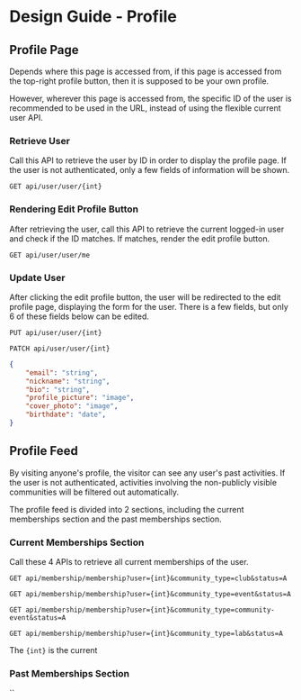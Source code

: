 # Design Guide - Profile

## Profile Page

Depends where this page is accessed from, if this page is accessed from the top-right profile button, then it is supposed to be your own profile.

However, wherever this page is accessed from, the specific ID of the user is recommended to be used in the URL, instead of using the flexible current user API.

### Retrieve User

Call this API to retrieve the user by ID in order to display the profile page.
If the user is not authenticated, only a few fields of information will be shown.

`GET api/user/user/{int}`

### Rendering Edit Profile Button

After retrieving the user, call this API to retrieve the current logged-in user and check if the ID matches. If matches, render the edit profile button.

`GET api/user/user/me`

### Update User

After clicking the edit profile button, the user will be redirected to the edit profile page, displaying the form for the user. There is a few fields, but only 6 of these fields below can be edited.

`PUT api/user/user/{int}`

`PATCH api/user/user/{int}`

```json
{
    "email": "string",
    "nickname": "string",
    "bio": "string",
    "profile_picture": "image",
    "cover_photo": "image",
    "birthdate": "date",
}
```

## Profile Feed

By visiting anyone's profile, the visitor can see any user's past activities. If the user is not authenticated, activities involving the non-publicly visible communities will be filtered out automatically.

The profile feed is divided into 2 sections, including the current memberships section and the past memberships section.

### Current Memberships Section

Call these 4 APIs to retrieve all current memberships of the user.

`GET api/membership/membership?user={int}&community_type=club&status=A`

`GET api/membership/membership?user={int}&community_type=event&status=A`

`GET api/membership/membership?user={int}&community_type=community-event&status=A`

`GET api/membership/membership?user={int}&community_type=lab&status=A`

The `{int}` is the current

### Past Memberships Section

``
